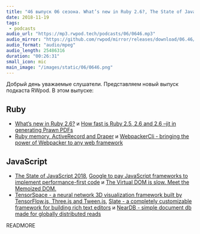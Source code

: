 ```yaml
---
title: "46 выпуск 06 сезона. What’s new in Ruby 2.6?, The State of JavaScript 2018, WebpackerCli, TensorSpace, Slate и прочее"
date: 2018-11-19
tags:
 - podcasts
audio_url: "https://mp3.rwpod.tech/podcasts/06/0646.mp3"
audio_mirror: "https://github.com/rwpod/mirror/releases/download/06.46/0646.mp3"
audio_format: "audio/mpeg"
audio_length: 25486316
duration: "00:26:31"
small_icon: mic
main_image: "/images/static/06/0646.png"
---
```


Добрый день уважаемые слушатели. Представляем новый выпуск подкаста RWpod. В этом выпуске:

## Ruby

 - [What’s new in Ruby 2.6?](https://medium.com/tailor-tech/whats-new-in-ruby-2-6-a4774f3631c1) и [How fast is Ruby 2.5, 2.6 and 2.6 –jit in generating Prawn PDFs](http://nts.strzibny.name/how-fast-is-ruby-2-5-2-6-and-2-6-jit-in-generating-prawn-pdfs/)
 - [Ruby memory, ActiveRecord and Draper](https://medium.com/appaloosa-store-engineering/ruby-memory-activerecord-and-draper-64f06abeeb34) и [WebpackerCli - bringing the power of Webpacker to any web framework](https://github.com/danielpclark/webpacker-cli)

## JavaScript

 - [The State of JavaScript 2018](https://2018.stateofjs.com/), [Google to pay JavaScript frameworks to implement performance-first code](https://www.zdnet.com/article/google-to-pay-javascript-frameworks-to-implement-performance-first-code/) и [The Virtual DOM is slow. Meet the Memoized DOM.](https://medium.freecodecamp.org/the-virtual-dom-is-slow-meet-the-memoized-dom-bb19f546cc52)
 - [TensorSpace - a neural network 3D visualization framework built by TensorFlow.js, Three.js and Tween.js](https://tensorspace.org/), [Slate - a completely customizable framework for building rich text editors](https://docs.slatejs.org/) и [NearDB - simple document db made for globally distributed reads](https://github.com/leoafarias/neardb)

READMORE
